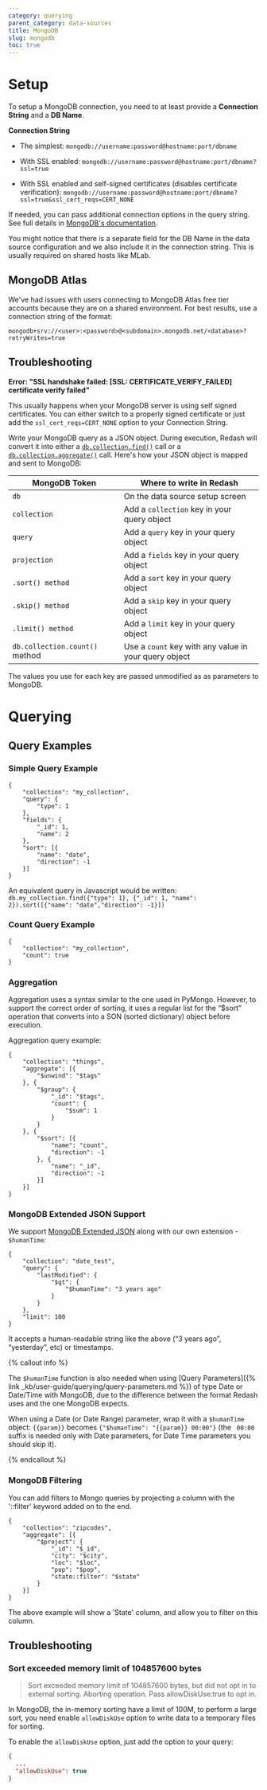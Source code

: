```yaml
---
category: querying
parent_category: data-sources
title: MongoDB
slug: mongodb
toc: true
---
```


# Setup

To setup a MongoDB connection, you need to at least provide a **Connection
String**  and a **DB Name**.

 **Connection String**

  * The simplest: `mongodb://username:password@hostname:port/dbname` 

  * With SSL enabled: `mongodb://username:password@hostname:port/dbname?ssl=true` 

  * With SSL enabled and self-signed certificates (disables certificate verification): `mongodb://username:password@hostname:port/dbname?ssl=true&ssl_cert_reqs=CERT_NONE` 

If needed, you can pass additional connection options in the query string. See
full details in [MongoDB's
documentation](https://docs.atlas.mongodb.com/reference/faq/connection-changes/index.html).

You might notice that there is a separate field for the DB Name in the data
source configuration and we also include it in the connection string. This is
usually required on shared hosts like MLab.

## MongoDB Atlas

We've had issues with users connecting to MongoDB Atlas free tier accounts because they are on a shared environment. For best results, use a connection string of the format:

`mongodb+srv://<user>:<password>@<subdomain>.mongodb.net/<database>?retryWrites=true`


## Troubleshooting

**Error: "SSL handshake failed: [SSL: CERTIFICATE_VERIFY_FAILED] certificate verify failed"**

This usually happens when your MongoDB server is using self signed certificates. You can either switch to a properly signed certificate or just add the `ssl_cert_reqs=CERT_NONE` option to your Connection String.


Write your MongoDB query as a JSON object. During execution, Redash will convert it into either a [`db.collection.find()`](https://docs.mongodb.com/manual/reference/method/db.collection.find/) call or a [`db.collection.aggregate()`](https://docs.mongodb.com/manual/reference/method/db.collection.aggregate/) call. Here's how your JSON object is mapped and sent to MongoDB:

| MongoDB Token                  | Where to write in Redash                              | 
|--------------------------------|-------------------------------------------------------| 
| `db`                           | On the data source setup screen                       | 
| `collection`                   | Add a `collection` key in your query object           | 
| `query`                        | Add a `query` key in your query object                | 
| `projection`                   | Add a `fields` key in your query object               | 
| `.sort() method`               | Add a `sort` key in your query object                 | 
| `.skip() method`               | Add a `skip` key in your query object                 | 
| `.limit() method`              | Add a `limit` key in your query object                | 
| `db.collection.count()` method | Use a `count` key with any value in your query object | 

The values you use for each key are passed unmodified as as parameters to MongoDB.

# Querying

## Query Examples

### Simple Query Example


    {
    	"collection": "my_collection",
    	"query": {
    		"type": 1
    	},
    	"fields": {
    		"_id": 1,
    		"name": 2
    	},
    	"sort": [{
    		"name": "date",
    		"direction": -1
    	}]
    }
    

An equivalent query in Javascript would be written: `db.my_collection.find({"type": 1}, {"_id": 1, "name": 2}).sort([{"name": "date","direction": -1}])`


### Count Query Example

    
    
    {
    	"collection": "my_collection",
    	"count": true
    }
    

### Aggregation

Aggregation uses a syntax similar to the one used in PyMongo. However, to support the correct order of sorting, it uses a regular list for the “$sort” operation that converts into a SON (sorted dictionary) object before execution.

Aggregation query example:


    {
    	"collection": "things",
    	"aggregate": [{
    		"$unwind": "$tags"
    	}, {
    		"$group": {
    			"_id": "$tags",
    			"count": {
    				"$sum": 1
    			}
    		}
    	}, {
    		"$sort": [{
    			"name": "count",
    			"direction": -1
    		}, {
    			"name": "_id",
    			"direction": -1
    		}]
    	}]
    }


### MongoDB Extended JSON Support

We support  [MongoDB Extended JSON](https://docs.mongodb.com/manual/reference/mongodb-extended-json/) along with our own extension - `$humanTime`:

    {
    	"collection": "date_test",
    	"query": {
    		"lastModified": {
    			"$gt": {
    				"$humanTime": "3 years ago"
    			}
    		}
    	},
    	"limit": 100
    }
    

It accepts a human-readable string like the above (“3 years ago”, “yesterday”, etc) or timestamps.

{% callout info %}

The `$humanTime` function is also needed when using [Query Parameters]({% link _kb/user-guide/querying/query-parameters.md %}) of type Date or Date/Time with MongoDB, due to the difference between the format Redash uses and the one MongoDB expects. 

When using a Date (or Date Range) parameter, wrap it with a `$humanTime` object: `{{param}}` becomes `{"$humanTime": "{{param}} 00:00"}` (the ` 00:00` suffix is needed only with Date parameters, for Date Time parameters you should skip it).

{% endcallout %}

### MongoDB Filtering

You can add filters to Mongo queries by projecting a column with the
'::filter' keyword added on to the end.

    
    
    {
    	"collection": "zipcodes",
    	"aggregate": [{
    		"$project": {
    			"_id": "$_id",
    			"city": "$city",
    			"loc": "$loc",
    			"pop": "$pop",
    			"state::filter": "$state"
    		}
    	}]
    }
    

The above example will show a 'State' column, and allow you to filter on this
column.

## Troubleshooting

### Sort exceeded memory limit of 104857600 bytes

> Sort exceeded memory limit of 104857600 bytes, but did not opt in to external sorting. Aborting operation. Pass allowDiskUse:true to opt in.

In MongoDB, the in-memory sorting have a limit of 100M, to perform a large sort, you need enable `allowDiskUse` option to write data to a temporary files for sorting.

To enable the `allowDiskUse` option, just add the option to your query:

```json
{
  ...
  "allowDiskUse": true
}
```
